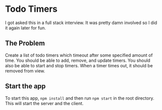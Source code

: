 # Todo Timers
I got asked this in a full stack interview. It was pretty damn involved so I did it again later for fun.

## The Problem
Create  a list of todo timers which timeout after some specified amount of time. You should be able to add, remove, and update timers. You should also be able to start and stop timers. When a timer times out, it should be removed from view.

## Start the app
To start this app, `npm install` and then run `npm start` in the root directory. This will start the server and the client.
